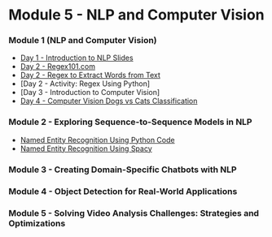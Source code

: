 # Module 5 - NLP and Computer Vision 


### Module 1 (NLP and Computer Vision)

- [Day 1 - Introduction to NLP Slides](../Slides/NLPAndComputerVision/intro-nlp.key)
- [Day 2 - Regex101.com](https://regex101.com/)
- [Day 2 - Regex to Extract Words from Text]()
- [Day 2 - Activity: Regex Using Python]
- [Day 3 - Introduction to Computer Vision]
- [Day 4 - Computer Vision Dogs vs Cats Classification](resources/cats-dogs-classification.ipynb)

### Module 2 - Exploring Sequence-to-Sequence Models in NLP 

- [Named Entity Recognition Using Python Code]() 
- [Named Entity Recognition Using Spacy]()

### Module 3 -  Creating Domain-Specific Chatbots with NLP 

### Module 4 - Object Detection for Real-World Applications

### Module 5 - Solving Video Analysis Challenges: Strategies and Optimizations 